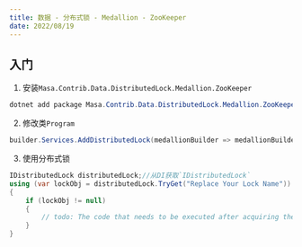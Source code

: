 ```yaml
---
title: 数据 - 分布式锁 - Medallion - ZooKeeper
date: 2022/08/19
---
```


## 入门

1. 安装`Masa.Contrib.Data.DistributedLock.Medallion.ZooKeeper`

``` powershell
dotnet add package Masa.Contrib.Data.DistributedLock.Medallion.ZooKeeper
```

2. 修改类`Program`

``` C#
builder.Services.AddDistributedLock(medallionBuilder => medallionBuilder.UseZooKeeper("Replace your ZooKeeper connectionString"));
```

3. 使用分布式锁

``` C#
IDistributedLock distributedLock;//从DI获取`IDistributedLock`
using (var lockObj = distributedLock.TryGet("Replace Your Lock Name"))
{
    if (lockObj != null)
    {
        // todo: The code that needs to be executed after acquiring the distributed lock
    }
}
```